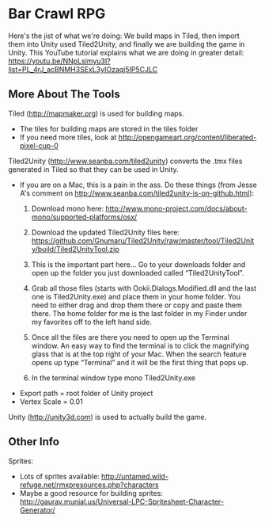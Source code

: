 Bar Crawl RPG
=============

Here's the jist of what we're doing: We build maps in Tiled, then import them into Unity used Tiled2Unity, and finally we are building the game in Unity.
This YouTube tutorial explains what we are doing in greater detail: https://youtu.be/NNpLsimyu3I?list=PL_4rJ_acBNMH3SExL3yIOzaqj5IP5CJLC

More About The Tools
--------------------
Tiled (http://mapmaker.org) is used for building maps.
- The tiles for building maps are stored in the tiles folder
- If you need more tiles, look at http://opengameart.org/content/liberated-pixel-cup-0

Tiled2Unity (http://www.seanba.com/tiled2unity) converts the .tmx files generated in Tiled so that they can be used in Unity.
- If you are on a Mac, this is a pain in the ass. Do these things (from Jesse A's comment on http://www.seanba.com/tiled2unity-is-on-github.html):
    1. Download mono here:
    http://www.mono-project.com/docs/about-mono/supported-platforms/osx/

    2. Download the updated Tiled2Unity files here:
    https://github.com/Gnumaru/Tiled2Unity/raw/master/tool/Tiled2Unity/build/Tiled2UnityTool.zip

    3. This is the important part here… Go to your downloads folder and open up the folder you just downloaded called “Tiled2UnityTool”.

    4. Grab all those files (starts with Ookii.Dialogs.Modified.dll and the last one is Tiled2Unity.exe) and place them in your home folder. You need to either drag and drop them there or copy and paste them there. The home folder for me is the last folder in my Finder under my favorites off to the left hand side.

    5. Once all the files are there you need to open up the Terminal window. An easy way to find the terminal is to click the magnifying glass that is at the top right of your Mac. When the search feature opens up type “Terminal” and it will be the first thing that pops up.

    6. In the terminal window type mono Tiled2Unity.exe
- Export path = root folder of Unity project
- Vertex Scale = 0.01

Unity (http://unity3d.com) is used to actually build the game.

Other Info
----------
Sprites:
- Lots of sprites available: http://untamed.wild-refuge.net/rmxpresources.php?characters
- Maybe a good resource for building sprites: http://gaurav.munjal.us/Universal-LPC-Spritesheet-Character-Generator/
